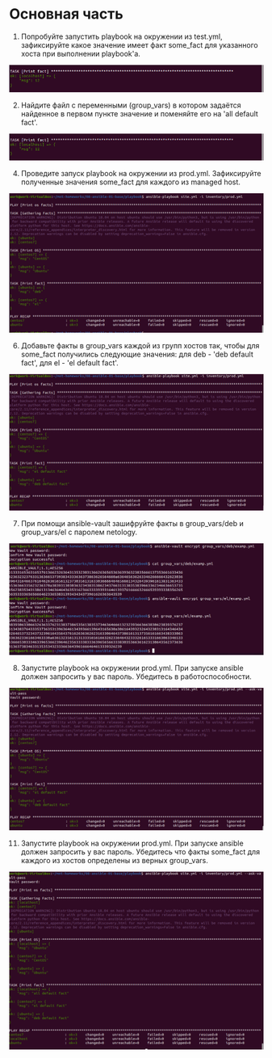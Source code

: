 # Основная часть
1. Попробуйте запустить playbook на окружении из test.yml, зафиксируйте какое значение имеет факт some_fact для указанного хоста при выполнении playbook'a.  

![alt text](https://github.com/kiselev-it/devops/blob/main/task_08.01/1.PNG?raw=true)

2. Найдите файл с переменными (group_vars) в котором задаётся найденное в первом пункте значение и поменяйте его на 'all default fact'.

![alt text](https://github.com/kiselev-it/devops/blob/main/task_08.01/1.PNG?raw=true)

4. Проведите запуск playbook на окружении из prod.yml. Зафиксируйте полученные значения some_fact для каждого из managed host.

![alt text](https://github.com/kiselev-it/devops/blob/main/task_08.01/3.PNG?raw=true)

6. Добавьте факты в group_vars каждой из групп хостов так, чтобы для some_fact получились следующие значения: для deb - 'deb default fact', для el - 'el default fact'.

![alt text](https://github.com/kiselev-it/devops/blob/main/task_08.01/5.PNG?raw=true)

7. При помощи ansible-vault зашифруйте факты в group_vars/deb и group_vars/el с паролем netology.

![alt text](https://github.com/kiselev-it/devops/blob/main/task_08.01/6.PNG?raw=true)

8. Запустите playbook на окружении prod.yml. При запуске ansible должен запросить у вас пароль. Убедитесь в работоспособности.

![alt text](https://github.com/kiselev-it/devops/blob/main/task_08.01/7.PNG?raw=true)

11. Запустите playbook на окружении prod.yml. При запуске ansible должен запросить у вас пароль. Убедитесь что факты some_fact для каждого из хостов определены из верных group_vars.

![alt text](https://github.com/kiselev-it/devops/blob/main/task_08.01/8.PNG?raw=true)
